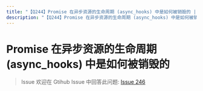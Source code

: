 ```yaml
---
title: "【Q244】Promise 在异步资源的生命周期 (async_hooks) 中是如何被销毁的 | node高频面试题"
description: "【Q244】Promise 在异步资源的生命周期 (async_hooks) 中是如何被销毁的 字节跳动面试题、阿里腾讯面试题、美团小米面试题。"
---
```


# Promise 在异步资源的生命周期 (async_hooks) 中是如何被销毁的

> Issue
> 欢迎在 Gtihub Issue 中回答此问题: [Issue 246](https://github.com/shfshanyue/Daily-Question/issues/246)

